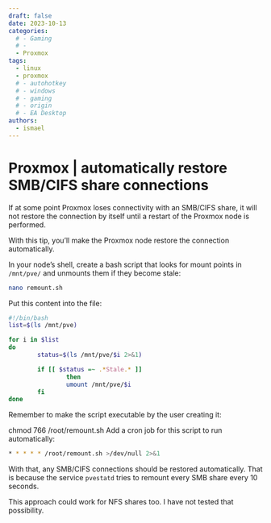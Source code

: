 ```yaml
---
draft: false
date: 2023-10-13
categories:
  # - Gaming
  # - 
  - Proxmox
tags:
  - linux
  - proxmox
  # - autohotkey
  # - windows
  # - gaming
  # - origin
  # - EA Desktop
authors:
  - ismael
---
```


# Proxmox | automatically restore SMB/CIFS share connections

If at some point Proxmox loses connectivity with an SMB/CIFS share, it will not restore the connection by itself until a restart of the Proxmox node is performed.

With this tip, you’ll make the Proxmox node restore the connection automatically.
<!-- more -->
In your node’s shell, create a bash script that looks for mount points in `/mnt/pve/` and unmounts them if they become stale:

``` bash
nano remount.sh
```

Put this content into the file:

``` bash
#!/bin/bash
list=$(ls /mnt/pve)

for i in $list
do
        status=$(ls /mnt/pve/$i 2>&1)

        if [[ $status =~ .*Stale.* ]]
                then
                umount /mnt/pve/$i
        fi
done
```

Remember to make the script executable by the user creating it:

chmod 766 /root/remount.sh
Add a cron job for this script to run automatically:

``` bash
* * * * * /root/remount.sh >/dev/null 2>&1
```

With that, any SMB/CIFS connections should be restored automatically. That is because the service `pvestatd` tries to remount every SMB share every 10 seconds.

This approach could work for NFS shares too. I have not tested that possibility.
